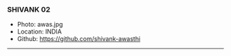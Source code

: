 ### SHIVANK 02
- Photo: awas.jpg
- Location: INDIA
- Github: https://github.com/shivank-awasthi
***
